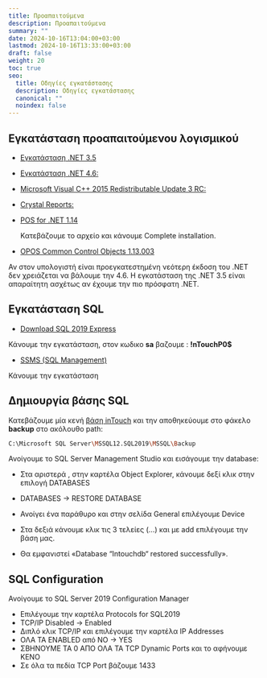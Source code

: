 ```yaml
---
title: Προαπαιτούμενα
description: Προαπαιτούμενα
summary: ""
date: 2024-10-16T13:04:00+03:00
lastmod: 2024-10-16T13:33:00+03:00
draft: false
weight: 20
toc: true
seo:
  title: Οδηγίες εγκατάστασης
  description: Οδηγίες εγκατάστασης
  canonical: ""
  noindex: false
---
```


## Εγκατάσταση προαπαιτούμενου λογισμικού

- [Εγκατάσταση .NET 3.5](http://www.microsoft.com/en-us/download/details.aspx?id=25150)
- [Εγκατάσταση .NET 4.6:](http://www.microsoft.com/en-us/download/details.aspx?id=17718)
- [Microsoft Visual C++ 2015 Redistributable Update 3 RC:](https://www.microsoft.com/en-US/download/details.aspx?id=52685)
- [Crystal Reports:](https://www.dropbox.com/s/jmgeglz7awnf0x9/CRRuntime_32bit_13_0_25.msi?dl=1)
- [POS for .NET 1.14](https://www.microsoft.com/en-us/download/details.aspx?id=42081)

  Κατεβάζουμε το αρχείο και κάνουμε Complete installation.

- [OPOS Common Control Objects 1.13.003](http://www.monroecs.com/files/OPOS_CCOs_1.13.003.msi)

Αν στον υπολογιστή είναι προεγκατεστημένη νεότερη έκδοση του .NET δεν χρειάζεται να βάλουμε την 4.6. Η εγκατάσταση της .NET 3.5 είναι απαραίτητη
ασχέτως αν έχουμε την πιο πρόσφατη .NET.

## Εγκατάσταση SQL

- [Download SQL 2019 Express](https://www.microsoft.com/en-us/download/confirmation.aspx?id=101064)

Κάνουμε την εγκατάσταση, στον κωδικο **sa** βαζουμε : **!nTouchP0$**

- [SSMS (SQL Management)](https://aka.ms/ssmsfullsetup)

Κάνουμε την εγκατάσταση

## Δημιουργία βάσης SQL

Κατεβάζουμε μία κενή [βάση inTouch](https://drive.google.com/file/d/118rosCFKAwupg7Gjl1RG9J3d3NIyI3Ws/view?usp=sharing) και την αποθηκεύουμε στο φάκελο **backup** στο ακόλουθο path:

```bash
C:\Microsoft SQL Server\MSSQL12.SQL2019\MSSQL\Backup
```

Ανοίγουμε το SQL Server Management Studio και εισάγουμε την database:

- Στα αριστερά , στην καρτέλα Object Explorer, κάνουμε δεξί κλικ στην επιλογή DATABASES

- DATABASES -> RESTORE DATABASE

- Ανοίγει ένα παράθυρο και στην σελίδα General επιλέγουμε Device

- Στα δεξιά κάνουμε κλικ τις 3 τελείες (…) και με add επιλέγουμε την βάση μας.

- Θα εμφανιστεί «Database “Intouchdb“ restored successfully».

## SQL Configuration

Ανοίγουμε το SQL Server 2019 Configuration Manager

- Επιλέγουμε την καρτέλα Protocols for SQL2019
- TCP/IP Disabled -> Enabled
- Διπλό κλικ TCP/IP και επιλέγουμε την καρτέλα IP Addresses
- ΟΛΑ ΤΑ ENABLED από NO -> YES
- ΣΒΗΝΟΥΜΕ ΤΑ 0 ΑΠΟ ΟΛΑ ΤΑ TCP Dynamic Ports και το αφήνουμε ΚΕΝΟ
- Σε όλα τα πεδία TCP Port βάζουμε 1433
